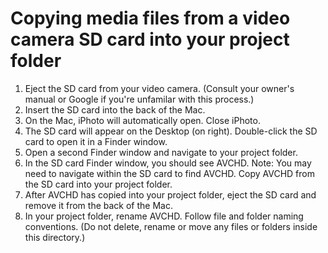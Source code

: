 # Copying media files from a video camera SD card into your project folder

1. Eject the SD card from your video camera. \(Consult your owner's manual or Google if you're unfamilar with this process.\)
2. Insert the SD card into the back of the Mac.
3. On the Mac, iPhoto will automatically open. Close iPhoto.
4. The SD card will appear on the Desktop \(on right\). Double-click the SD card to open it in a Finder window.
5. Open a second Finder window and navigate to your project folder.
6. In the SD card Finder window, you should see AVCHD. Note: You may need to navigate within the SD card to find AVCHD. Copy AVCHD from the SD card into your project folder.
7. After AVCHD has copied into your project folder, eject the SD card and remove it from the back of the Mac.
8. In your project folder, rename AVCHD. Follow file and folder naming conventions. \(Do not delete, rename or move any files or folders inside this directory.\)



